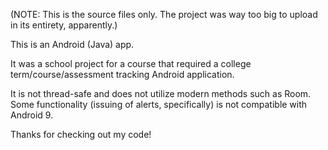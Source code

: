 (NOTE: This is the source files only. The project was way too big to upload in its entirety, apparently.)

This is an Android (Java) app.

It was a school project for a course that required a college term/course/assessment tracking Android application.

It is not thread-safe and does not utilize modern methods such as Room. Some functionality (issuing of alerts, specifically) is not compatible with Android 9.

Thanks for checking out my code!
